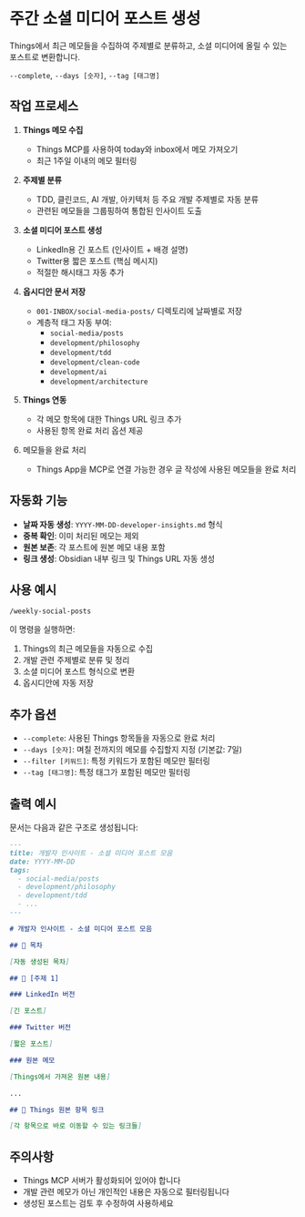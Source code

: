 # 주간 소셜 미디어 포스트 생성

Things에서 최근 메모들을 수집하여 주제별로 분류하고, 소셜 미디어에 올릴 수 있는
포스트로 변환합니다.

`--complete`, `--days [숫자]`, `--tag [태그명]`

## 작업 프로세스

1. **Things 메모 수집**

   - Things MCP를 사용하여 today와 inbox에서 메모 가져오기
   - 최근 1주일 이내의 메모 필터링

2. **주제별 분류**

   - TDD, 클린코드, AI 개발, 아키텍처 등 주요 개발 주제별로 자동 분류
   - 관련된 메모들을 그룹핑하여 통합된 인사이트 도출

3. **소셜 미디어 포스트 생성**

   - LinkedIn용 긴 포스트 (인사이트 + 배경 설명)
   - Twitter용 짧은 포스트 (핵심 메시지)
   - 적절한 해시태그 자동 추가

4. **옵시디안 문서 저장**

   - `001-INBOX/social-media-posts/` 디렉토리에 날짜별로 저장
   - 계층적 태그 자동 부여:
     - `social-media/posts`
     - `development/philosophy`
     - `development/tdd`
     - `development/clean-code`
     - `development/ai`
     - `development/architecture`

5. **Things 연동**

   - 각 메모 항목에 대한 Things URL 링크 추가
   - 사용된 항목 완료 처리 옵션 제공

6. 메모들을 완료 처리
   - Things App을 MCP로 연결 가능한 경우 글 작성에 사용된 메모들을 완료 처리

## 자동화 기능

- **날짜 자동 생성**: `YYYY-MM-DD-developer-insights.md` 형식
- **중복 확인**: 이미 처리된 메모는 제외
- **원본 보존**: 각 포스트에 원본 메모 내용 포함
- **링크 생성**: Obsidian 내부 링크 및 Things URL 자동 생성

## 사용 예시

```
/weekly-social-posts
```

이 명령을 실행하면:

1. Things의 최근 메모들을 자동으로 수집
2. 개발 관련 주제별로 분류 및 정리
3. 소셜 미디어 포스트 형식으로 변환
4. 옵시디안에 자동 저장

## 추가 옵션

- `--complete`: 사용된 Things 항목들을 자동으로 완료 처리
- `--days [숫자]`: 며칠 전까지의 메모를 수집할지 지정 (기본값: 7일)
- `--filter [키워드]`: 특정 키워드가 포함된 메모만 필터링
- `--tag [태그명]`: 특정 태그가 포함된 메모만 필터링

## 출력 예시

문서는 다음과 같은 구조로 생성됩니다:

```markdown
---
title: 개발자 인사이트 - 소셜 미디어 포스트 모음
date: YYYY-MM-DD
tags:
  - social-media/posts
  - development/philosophy
  - development/tdd
  - ...
---

# 개발자 인사이트 - 소셜 미디어 포스트 모음

## 📑 목차

[자동 생성된 목차]

## 🔬 [주제 1]

### LinkedIn 버전

[긴 포스트]

### Twitter 버전

[짧은 포스트]

### 원본 메모

[Things에서 가져온 원본 내용]

...

## 📱 Things 원본 항목 링크

[각 항목으로 바로 이동할 수 있는 링크들]
```

## 주의사항

- Things MCP 서버가 활성화되어 있어야 합니다
- 개발 관련 메모가 아닌 개인적인 내용은 자동으로 필터링됩니다
- 생성된 포스트는 검토 후 수정하여 사용하세요
